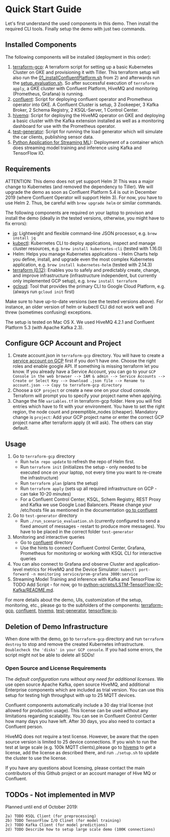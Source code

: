 # Quick Start Guide

Let's first understand the used components in this demo. Then install the required CLI tools. Finally setup the demo with just two commands.

## Installed Components

The following components will be installed (deployment in this order):

1) [terraform-gcp](terraform-gcp): A terraform script for setting up a basic Kubernetes Cluster on GKE and provisioning it with Tiller. This terraform setup will also run the [01_installConfluentPlatform.sh](confluent/01_installConfluentPlatform.sh) from 2) and afterwards run the [setup_evaluation.sh](hivemq/setup_evaluation.sh). So after successful execution of `terraform apply`, a GKE cluster with Confluent Platform, HiveMQ and monitoring (Prometheus, Grafana) is running.
2) [confluent](confluent): Script for deploying confluent operator and Prometheus operator into GKE. A Confluent Cluster is setup, 3 Zookeeper, 3 Kafka Broker, 2 Schema Registry, 2 KSQL-Server, 1 Control Center.
3) [hivemq](hivemq): Script for deploying the HiveMQ operator on GKE and deploying a basic cluster with the Kafka extension installed as well as a monitoring dashboard for use with the Prometheus operator.
4) [test-generator](test-generator): Script for running the load generator which will simulate the car clients, publishing sensor data.
5) [Python Application for Streaming ML](../python-scripts/LSTM-TensorFlow-IO-Kafka/README.md)): Deployment of a container which does streaming model training and inference using Kafka and TensorFlow IO.  

## Requirements

ATTENTION: This demo does not yet support Helm 3! This was a major change to Kubernetes (and removed the dependency to Tiller). We will upgrade the demo as soon as Confluent Platform 5.4 is out in December 2019 (where Confluent Operator will support Helm 3). For now, you have to use Helm 2. Thus, be careful with `brew upgrade helm` or similar commands.

The following components are required on your laptop to provison and install the demo (ideally in the tested versions, otherwise, you might have to fix errors):

* [jq](https://stedolan.github.io/jq/): Lightweight and flexible command-line JSON processor,  e.g. `brew install jq`
* [kubectl](https://kubernetes.io/docs/tasks/tools/install-kubectl/): Kubernetes CLI to deploy applications, inspect and manage cluster resources,  e.g. `brew install kubernetes-cli` (tested with 1.16.0)
* Helm: Helps you manage Kubernetes applications - Helm Charts help you define, install, and upgrade even the most complex Kubernetes application, e.g. `brew install kubernetes-helm` (tested with 2.14.3)
* [terraform (0.12)](https://www.terraform.io/downloads.html): Enables you to safely and predictably create, change, and improve infrastructure (infrastructure independent, but currently only implemented GCP setup), e.g. `brew install terraform`
* [gcloud](https://cloud.google.com/sdk/docs/quickstart-macos): Tool that provides the primary CLI to Google Cloud Platform, e.g.  (always run `gcloud init` first)

Make sure to have up-to-date versions (see the tested versions above). For instance, an older version of helm or kubectl CLI did not work well and threw (sometimes confusing) exceptions.

The setup is tested on Mac OS X. We used HiveMQ 4.2.1 and Confluent Platform 5.3 (with Apache Kafka 2.3).

## Configure GCP Account and Project

1) Create account.json in `terraform-gcp` directory. You will have to create a [service account on GCP](https://cloud.google.com/iam/docs/creating-managing-service-account-keys) first if you don't have one. Choose the right roles and enable google API. If something is missing terraform let you know. If you already have a Service Account, you can go to your `GCP Console in the web browser --> IAM & admin --> Service Accounts --> Create or Select Key --> Download .json file --> Rename to account.json --> Copy to terraform-gcp directory`
2) Choose a `GCP project` or create a new one on your cloud console. Terraform will prompt you to specify your project name when applying.
3) Change the file `variables.tf` in terraform-gcp folder. Here you will find entries which have to fit with your environment. You have to set the right region, the node count and preemptible_nodes (cheaper). Mandatory change is `project`: Add your GCP project name or enter the correct GCP project name after terraform apply (it will ask). The others can stay default.

## Usage

1. Go to `terraform-gcp` directory
    * Run `helm repo update` to refresh the repo of Helm first.
    * Run `terraform init` (initializes the setup - only needed to be executed once on your laptop, not every time you want to re-create the infrastructure)
    * Run `terraform plan` (plans the setup)
    * Run `terraform apply` (sets up all required infrastructure on GCP - can take 10-20 minutes)
    * For a Confluent Control Center, KSQL, Schem Registry, REST Proxy and Kafka we use Google Load Balancers. Please change your /etc/hosts file as mentioned in the documentation [go to confluent](confluent/README.md)
2. Go to `test-generator` directory
    * Run `./run_scenario_evaluation.sh` (currently configured to send a fixed amount of messages - restart to produce more messages). You have to be placed in the correct folder `test-generator`
3. Monitoring and interactive queries
    * Go to [confluent](confluent) directory
    * Use the hints to connect Confluent Control Center, Grafana, Prometheus for monitoring or working with KSQL CLI for interactive queries
4. You can also connect to Grafana and observe Cluster and application-level metrics for HiveMQ and the Device Simulator: `kubectl port-forward -n monitoring service/prom-grafana 3000:service`
5. Streaming Model Training and inference with Kafka and TensorFlow io: TODO Add Script - for now, go to [python-scripts/LSTM-TensorFlow-IO-Kafka/README.md](../python-scripts/LSTM-TensorFlow-IO-Kafka/README.md).

For more details about the demo, UIs, customization of the setup, monitoring, etc., please go to the subfolders of the components: [terraform-gcp](terraform-gcp), [confluent](confluent), [hivemq](hivemq), [test-generator](test-generator), [tensorflow-io](python-scripts/LSTM-TensorFlow-IO-Kafka/README.md).

## Deletion of Demo Infrastructure

When done with the demo, go to `terraform-gcp` directory and run `terraform destroy` to stop and remove the created Kubernetes infrastructure. `Doublecheck the 'disks' in your GCP console`. If you had some errors, the script might not be able to delete all SDDs!

### Open Source and License Requirements

The *default configuration runs without any need for additional licenses*. We use open source Apache Kafka, open source HiveMQ, and additional Enterprise components which are included as trial version. You can use this setup for testing high throughput with up to 25 MQTT devices.

Confluent components automatically include a 30 day trial license (not allowed for production usage). This license can be used without any limitations regarding scalability. You can see in Confluent Control Center how many days you have left. After 30 days, you also need to contact a Confluent person.

HiveMQ does not require a test license. However, be aware that the open source version is limited to 25 device connections. If you wish to run the test at large scale (e.g. 100k MQTT clients),please go to [hivemq](hivemq) to get a license, add the license as described there, and run `./setup.sh` to update the cluster to use the license.

If you have any questions about licensing, please contact the main contributors of this Github project or an account manager of Hive MQ or Confluent.

## TODOs - Not implemented in MVP

Planned until end of October 2019:

    2a) TODO KSQL Client (for preprocessing)
    2b) TODO TensorFlow I/O Clinet (for model training)
    2c) TODO Kafka Client (for model predictions)
    2d) TODO Describe how to setup large scale demo (100K connections) 
